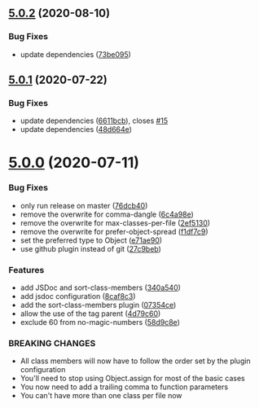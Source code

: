 ## [5.0.2](https://github.com/homer0/eslint-plugin-homer0/compare/5.0.1...5.0.2) (2020-08-10)


### Bug Fixes

* update dependencies ([73be095](https://github.com/homer0/eslint-plugin-homer0/commit/73be095484748600643e78bc11457ac5b06276ec))

## [5.0.1](https://github.com/homer0/eslint-plugin-homer0/compare/5.0.0...5.0.1) (2020-07-22)


### Bug Fixes

* update dependencies ([6611bcb](https://github.com/homer0/eslint-plugin-homer0/commit/6611bcb61ec3d4045501db79b41a5a17b0a8a770)), closes [#15](https://github.com/homer0/eslint-plugin-homer0/issues/15)
* update dependencies ([48d664e](https://github.com/homer0/eslint-plugin-homer0/commit/48d664e9eda47106c371509ff064602d51fa5379))

# [5.0.0](https://github.com/homer0/eslint-plugin-homer0/compare/4.0.0...5.0.0) (2020-07-11)


### Bug Fixes

* only run release on master ([76dcb40](https://github.com/homer0/eslint-plugin-homer0/commit/76dcb40127cdee6281faf1dfa0c25fd4e51e79ce))
* remove the overwrite for comma-dangle ([6c4a98e](https://github.com/homer0/eslint-plugin-homer0/commit/6c4a98e07aaf3533ce4d0627db264f6f8fbf818b))
* remove the overwrite for max-classes-per-file ([2ef5130](https://github.com/homer0/eslint-plugin-homer0/commit/2ef5130a6c6f8136f8e9c699abdaf266b2d9c030))
* remove the overwrite for prefer-object-spread ([f1df7c9](https://github.com/homer0/eslint-plugin-homer0/commit/f1df7c9a1dbff4594db11ddb5b19b5ea34d5cdb3))
* set the preferred type to Object ([e71ae90](https://github.com/homer0/eslint-plugin-homer0/commit/e71ae90ba2413d1b00656726a3d0fb986740e9ea))
* use github plugin instead of git ([27c9beb](https://github.com/homer0/eslint-plugin-homer0/commit/27c9bebe0e6d370a71254c5e39fc056cf128badd))


### Features

* add JSDoc and sort-class-members ([340a540](https://github.com/homer0/eslint-plugin-homer0/commit/340a5406623c97bd49871d679bf3e57f88fde447))
* add jsdoc configuration ([8caf8c3](https://github.com/homer0/eslint-plugin-homer0/commit/8caf8c3f65ea9ec3a382b13a31a365c59253ad3b))
* add the sort-class-members plugin ([07354ce](https://github.com/homer0/eslint-plugin-homer0/commit/07354ceab3109b4ea13b81ee8e41abfe8f676962))
* allow the use of the tag parent ([4d79c60](https://github.com/homer0/eslint-plugin-homer0/commit/4d79c6005832c2033b805b75c4cbfd97907bf4ea))
* exclude 60 from no-magic-numbers ([58d9c8e](https://github.com/homer0/eslint-plugin-homer0/commit/58d9c8eaecba8653bf91f50026e8012f18540150))


### BREAKING CHANGES

* All class members will now have to follow the order set by the plugin configuration
* You'll need to stop using Object.assign for most of the basic cases
* You now need to add a trailing comma to function parameters
* You can't have more than one class per file now
